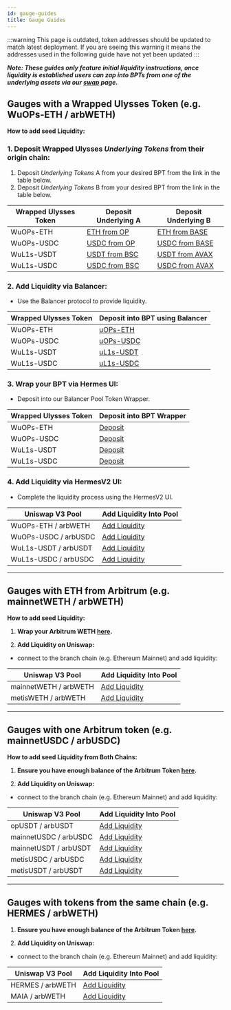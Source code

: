 ```yaml
---
id: gauge-guides
title: Gauge Guides
---
```


:::warning
This page is outdated, token addresses should be updated to match latest deployment. If you are seeing this warning it means the addresses used in the following guide have not yet been updated
:::

**_Note: These guides only feature initial liquidity instructions, once liquidity is established users can zap into BPTs from one of the underlying assets via our [swap](https://app.maiadao.io/swap) page._**

## Gauges with a Wrapped Ulysses Token (e.g. WuOPs-ETH / arbWETH)

**How to add seed Liquidity:**

### 1. **Deposit Wrapped Ulysses _Underlying Tokens_ from their origin chain:**

1. Deposit _Underlying Tokens_ A from your desired BPT from the link in the table below.
2. Deposit _Underlying Tokens_ B from your desired BPT from the link in the table below.

| Wrapped Ulysses Token | Deposit Underlying A                                                                                                             | Deposit Underlying B                                                                                                           |
| --------------------- | -------------------------------------------------------------------------------------------------------------------------------- | ------------------------------------------------------------------------------------------------------------------------------ |
| WuOPs-ETH             | [ETH from OP](https://app.maiadao.io/#/ulysses/deposit?inputCurrency=ETH&chain=optimism)                                         | [ETH from BASE](https://app.maiadao.io/#/ulysses/deposit?inputCurrency=ETH&chain=base)                                         |
| WuOPs-USDC            | [USDC from OP](https://app.maiadao.io/#/ulysses/deposit?inputCurrency=0xE839360768881d1bECC05Bff2CC82176F4304D77&chain=optimism) | [USDC from BASE](https://app.maiadao.io/#/ulysses/deposit?inputCurrency=0x57D627b04e397Bd8c32C4aAA05Ec02AD20F0F033&chain=base) |
| WuL1s-USDT            | [USDT from BSC](https://app.maiadao.io/#/ulysses/deposit?inputCurrency=0xb654cB02aB0318985B10CCE2C0027Ef36a3DB55B&chain=bsc)     | [USDT from AVAX](https://app.maiadao.io/#/ulysses/deposit?inputCurrency=0xfD4785566143dc5108333de609ac4E8E0A52D00A&chain=avax) |
| WuL1s-USDC            | [USDC from BSC](https://app.maiadao.io/#/ulysses/deposit?inputCurrency=0x8Ff53B87fEdde6A7dD8Ce4F94865eb826a616e1b&chain=bsc)     | [USDC from AVAX](https://app.maiadao.io/#/ulysses/deposit?inputCurrency=0xf108A590BF86972B9BeaB03d6174AD7907554905&chain=avax) |

### 2. **Add Liquidity via Balancer:**

- Use the Balancer protocol to provide liquidity.

| Wrapped Ulysses Token | Deposit into BPT using Balancer                                                                                                     |
| --------------------- | ----------------------------------------------------------------------------------------------------------------------------------- |
| WuOPs-ETH             | [uOPs-ETH](https://balancer.fi/pools/arbitrum/v2/0x9ECF98B64986277D53E8C8DBFA1B48B1D4A3DF750000000000000000000005BD/add-liquidity)  |
| WuOPs-USDC            | [uOPs-USDC](https://balancer.fi/pools/arbitrum/v2/0xACDD57300F214E2530DB0F5283036686BB85D67C0000000000000000000005BE/add-liquidity) |
| WuL1s-USDT            | [uL1s-USDT](https://balancer.fi/pools/arbitrum/v2/0xF4D4D470C8BA20FF97FDAFC2DFA0E744A8D904670000000000000000000005BF/add-liquidity) |
| WuL1s-USDC            | [uL1s-USDC](https://balancer.fi/pools/arbitrum/v2/0x72DF281E860117DBF60400D7C5EA770D2379072C0000000000000000000005C1/add-liquidity) |

### 3. **Wrap your BPT via Hermes UI:**

- Deposit into our Balancer Pool Token Wrapper.

| Wrapped Ulysses Token | Deposit into BPT Wrapper                                                                                                                                                   |
| --------------------- | -------------------------------------------------------------------------------------------------------------------------------------------------------------------------- |
| WuOPs-ETH             | [Deposit](https://app.maiadao.io/#/swap?inputCurrency=0x9ECF98B64986277D53E8C8DBFA1B48B1D4A3DF75&outputCurrency=0x3e926849b99dfCCEA2D1527d86f1ce6102ab11e8&chain=arbitrum) |
| WuOPs-USDC            | [Deposit](https://app.maiadao.io/#/swap?inputCurrency=0xACDD57300F214E2530DB0F5283036686BB85D67C&outputCurrency=0xc6e54f2a194D8f08DFD5a19D012D5A80A1Cc9395&chain=arbitrum) |
| WuL1s-USDT            | [Deposit](https://app.maiadao.io/#/swap?inputCurrency=0xF4D4D470C8BA20FF97FDAFC2DFA0E744A8D90467&outputCurrency=0x12c9aBDf9493ab84ccDBbBBEF885753f42f59c42&chain=arbitrum) |
| WuL1s-USDC            | [Deposit](https://app.maiadao.io/#/swap?inputCurrency=0x72DF281E860117DBF60400D7C5EA770D2379072C&outputCurrency=0x984CcfafE1426342D24258a72E2dbEBa1660A386&chain=arbitrum) |

### 4. **Add Liquidity via HermesV2 UI:**

- Complete the liquidity process using the HermesV2 UI.

| Uniswap V3 Pool      | Add Liquidity Into Pool                                                                                                                            |
| -------------------- | -------------------------------------------------------------------------------------------------------------------------------------------------- |
| WuOPs-ETH / arbWETH  | [Add Liquidity](https://app.maiadao.io/#/add/0x82aF49447D8a07e3bd95BD0d56f35241523fBab1/0x3e926849b99dfCCEA2D1527d86f1ce6102ab11e8?chain=arbitrum) |
| WuOPs-USDC / arbUSDC | [Add Liquidity](https://app.maiadao.io/#/add/0xaf88d065e77c8cC2239327C5EDb3A432268e5831/0xc6e54f2a194D8f08DFD5a19D012D5A80A1Cc9395?chain=arbitrum) |
| WuL1s-USDT / arbUSDT | [Add Liquidity](https://app.maiadao.io/#/add/0xFd086bC7CD5C481DCC9C85ebE478A1C0b69FCbb9/0x12c9aBDf9493ab84ccDBbBBEF885753f42f59c42?chain=arbitrum) |
| WuL1s-USDC / arbUSDC | [Add Liquidity](https://app.maiadao.io/#/add/0xaf88d065e77c8cC2239327C5EDb3A432268e5831/0x984CcfafE1426342D24258a72E2dbEBa1660A386?chain=arbitrum) |

---

## Gauges with ETH from Arbitrum (e.g. mainnetWETH / arbWETH)

**How to add seed Liquidity:**

1. **Wrap your Arbitrum WETH [here](https://app.maiadao.io/#/swap?inputCurrency=ETH&outputCurrency=0x82aF49447D8a07e3bd95BD0d56f35241523fBab1&chain=arbitrum).**

2. **Add Liquidity on Uniswap:**

- connect to the branch chain (e.g. Ethereum Mainnet) and add liquidity:

| Uniswap V3 Pool       | Add Liquidity Into Pool                                                                                                                           |
| --------------------- | ------------------------------------------------------------------------------------------------------------------------------------------------- |
| mainnetWETH / arbWETH | [Add Liquidity](https://app.maiadao.io/#/add/0x82aF49447D8a07e3bd95BD0d56f35241523fBab1/0x70Ed9e9fBc9f6a8A159bcE0485a1D0759f5e8c72?chain=mainnet) |
| metisWETH / arbWETH   | [Add Liquidity](https://app.maiadao.io/add/0x82aF49447D8a07e3bd95BD0d56f35241523fBab1/0xF7200F9c75c7D553a82F7400f5c8B431694e10bb)                 |

---

## Gauges with one Arbitrum token (e.g. mainnetUSDC / arbUSDC)

**How to add seed Liquidity from Both Chains:**

1. **Ensure you have enough balance of the Arbitrum Token [here](https://app.maiadao.io/#/swap?chain=arbitrum).**

2. **Add Liquidity on Uniswap:**

- connect to the branch chain (e.g. Ethereum Mainnet) and add liquidity:

| Uniswap V3 Pool       | Add Liquidity Into Pool                                                                                                                            |
| --------------------- | -------------------------------------------------------------------------------------------------------------------------------------------------- |
| opUSDT / arbUSDT      | [Add Liquidity](https://app.maiadao.io/#/add/0x390D857082b406f06b4d5c8377EC0aD36713aC33/0xFd086bC7CD5C481DCC9C85ebE478A1C0b69FCbb9?chain=optimism) |
| mainnetUSDC / arbUSDC | [Add Liquidity](https://app.maiadao.io/#/add/0xaf88d065e77c8cC2239327C5EDb3A432268e5831/0x82ab9B2398217bF0200Bc8b18f2A995C1eFb975a?chain=mainnet)  |
| mainnetUSDT / arbUSDT | [Add Liquidity](https://app.maiadao.io/#/add/0xFd086bC7CD5C481DCC9C85ebE478A1C0b69FCbb9/0x0f2944ff2566Aa405ea7A9522ff5cD0cD5EF1797?chain=mainnet)  |
| metisUSDC / arbUSDC   | [Add Liquidity](https://app.maiadao.io/#/add/0xd7654107697D484c0070F6d71C699B6a1A9A9795/0xaf88d065e77c8cC2239327C5EDb3A432268e5831?chain=metis)    |
| metisUSDT / arbUSDT   | [Add Liquidity](https://app.maiadao.io/#/add/0xE18b9c05E3Bb22652812e3eD43459Ad8A8bB6A70/0xFd086bC7CD5C481DCC9C85ebE478A1C0b69FCbb9?chain=metis)    |

---

## Gauges with tokens from the same chain (e.g. HERMES / arbWETH)

1. **Ensure you have enough balance of the Arbitrum Token [here](https://app.maiadao.io/#/swap?chain=arbitrum).**

2. **Add Liquidity on Uniswap:**

- connect to the branch chain (e.g. Ethereum Mainnet) and add liquidity:

| Uniswap V3 Pool  | Add Liquidity Into Pool                                                                                                                            |
| ---------------- | -------------------------------------------------------------------------------------------------------------------------------------------------- |
| HERMES / arbWETH | [Add Liquidity](https://app.maiadao.io/#/add/0x82aF49447D8a07e3bd95BD0d56f35241523fBab1/0x45940000009600102A1c002F0097C4A500fa00AB?chain=arbitrum) |
| MAIA / arbWETH   | [Add Liquidity](https://app.maiadao.io/#/add/0x82aF49447D8a07e3bd95BD0d56f35241523fBab1/0x00000000ea00F3F4000e7Ed5Ed91965b19f1009B?chain=arbitrum) |
